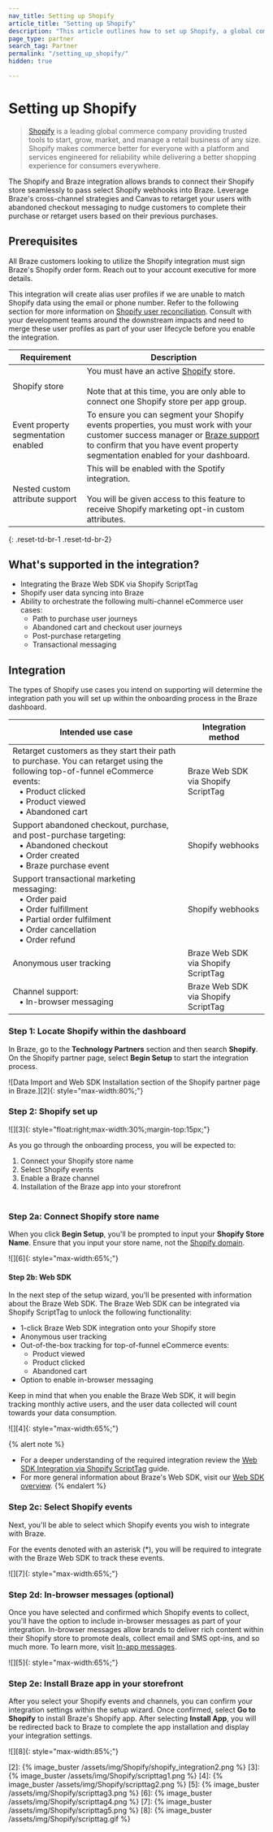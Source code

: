 ```yaml
---
nav_title: Setting up Shopify
article_title: "Setting up Shopify"
description: "This article outlines how to set up Shopify, a global commerce company that allows you to seamlessly connect their Shopify store with Braze to pass select Shopify webhooks into Braze."
page_type: partner
search_tag: Partner
permalink: "/setting_up_shopify/"
hidden: true

---
```


# Setting up Shopify

> [Shopify](https://www.shopify.com/) is a leading global commerce company providing trusted tools to start, grow, market, and manage a retail business of any size. Shopify makes commerce better for everyone with a platform and services engineered for reliability while delivering a better shopping experience for consumers everywhere. 

The Shopify and Braze integration allows brands to connect their Shopify store seamlessly to pass select Shopify webhooks into Braze. Leverage Braze's cross-channel strategies and Canvas to retarget your users with abandoned checkout messaging to nudge customers to complete their purchase or retarget users based on their previous purchases. 

## Prerequisites

All Braze customers looking to utilize the Shopify integration must sign Braze's Shopify order form. Reach out to your account executive for more details.

This integration will create alias user profiles if we are unable to match Shopify data using the email or phone number. Refer to the following section for more information on [Shopify user reconciliation](#shopify-user-syncing). Consult with your development teams around the downstream impacts and need to merge these user profiles as part of your user lifecycle before you enable the integration. 

| Requirement | Description |
| ----------- | ----------- |
| Shopify store | You must have an active [Shopify](https://www.shopify.com) store.<br><br>Note that at this time, you are only able to connect one Shopify store per app group. |
| Event property segmentation enabled | To ensure you can segment your Shopify events properties, you must work with your customer success manager or [Braze support]({{site.baseurl}}/braze_support/) to confirm that you have event property segmentation enabled for your dashboard. |
| Nested custom attribute support | This will be enabled with the Spotify integration.<br><br>You will be given access to this feature to receive Shopify marketing opt-in custom attributes. |
{: .reset-td-br-1 .reset-td-br-2}

## What's supported in the integration?

- Integrating the Braze Web SDK via Shopify ScriptTag
- Shopify user data syncing into Braze
- Ability to orchestrate the following multi-channel eCommerce user cases:
   - Path to purchase user journeys
   - Abandoned cart and checkout user journeys
   - Post-purchase retargeting
   - Transactional messaging

## Integration

The types of Shopify use cases you intend on supporting will determine the integration path you will set up within the onboarding process in the Braze dashboard.

<style>
    table {
        table-layout: fixed;
        width: 100%;
    }
    table td {
    word-break: break-word;
    }
</style>

| Intended use case | Integration method |
| -------- | ------------------ |
| Retarget customers as they start their path to purchase. You can retarget using the following top-of-funnel eCommerce events:<br>   • Product clicked<br>   • Product viewed<br>   • Abandoned cart | Braze Web SDK via Shopify ScriptTag |
| Support abandoned checkout, purchase, and post-purchase targeting:<br>   • Abandoned checkout<br>   • Order created<br>   • Braze purchase event | Shopify webhooks |
| Support transactional marketing messaging:<br>   • Order paid<br>   • Order fulfillment<br>   • Partial order fulfilment<br>   • Order cancellation<br>   • Order refund | Shopify webhooks |
|Anonymous user tracking | Braze Web SDK via Shopify ScriptTag |
| Channel support:<br>   • In-browser messaging | Braze Web SDK via Shopify ScriptTag |

### Step 1: Locate Shopify within the dashboard
In Braze, go to the **Technology Partners** section and then search **Shopify**. On the Shopify partner page, select **Begin Setup** to start the integration process.

![Data Import and Web SDK Installation section of the Shopify partner page in Braze.][2]{: style="max-width:80%;"}

### Step 2: Shopify set up
![][3]{: style="float:right;max-width:30%;margin-top:15px;"} 

As you go through the onboarding process, you will be expected to:
1. Connect your Shopify store name
2. Select Shopify events
3. Enable a Braze channel
4. Installation of the Braze app into your storefront
<br><br>

### Step 2a: Connect Shopify store name

When you click **Begin Setup**, you'll be prompted to input your **Shopify Store Name**. Ensure that you input your store name, not the [Shopify domain](https://help.shopify.com/en/manual/domains).

![][6]{: style="max-width:65%;"} 

#### Step 2b: Web SDK

In the next step of the setup wizard, you'll be presented with information about the Braze Web SDK. The Braze Web SDK can be integrated via Shopify ScriptTag to unlock the following functionality:
- 1-click Braze Web SDK integration onto your Shopify store
- Anonymous user tracking
- Out-of-the-box tracking for top-of-funnel eCommerce events:
  - Product viewed
  - Product clicked
  - Abandoned cart
- Option to enable in-browser messaging

Keep in mind that when you enable the Braze Web SDK, it will begin tracking monthly active users, and the user data collected will count towards your data consumption.


![][4]{: style="max-width:65%;"} 

{% alert note %}
- For a deeper understanding of the required integration review the [Web SDK Integration via Shopify ScriptTag]({{site.baseurl}}/scripttag_web_sdk_integration/) guide.
- For more general information about Braze's Web SDK, visit our [Web SDK overview]({{site.baseurl}}/user_guide/onboarding_with_braze/web_sdk/).
{% endalert %}

### Step 2c: Select Shopify events

Next, you'll be able to select which Shopify events you wish to integrate with Braze.

For the events denoted with an asterisk (&#42;), you will be required to integrate with the Braze Web SDK to track these events.

![][7]{: style="max-width:65%;"} 

### Step 2d: In-browser messages (optional)

Once you have selected and confirmed which Shopify events to collect, you'll have the option to include in-browser messages as part of your integration. In-browser messages allow brands to deliver rich content within their Shopify store to promote deals, collect email and SMS opt-ins, and so much more. To learn more, visit [In-app messages]({{site.baseurl}}/user_guide/message_building_by_channel/in-app_messages/about/#potential-use-cases).

![][5]{: style="max-width:65%;"} 

### Step 2e: Install Braze app in your storefront

After you select your Shopify events and channels, you can confirm your integration settings within the setup wizard. Once confirmed, select **Go to Shopify** to install Braze's Shopify app. After selecting **Install App**, you will be redirected back to Braze to complete the app installation and display your integration settings.

![][8]{: style="max-width:85%;"} 

[2]: {% image_buster /assets/img/Shopify/shopify_integration2.png %} 
[3]: {% image_buster /assets/img/Shopify/scripttag1.png %} 
[4]: {% image_buster /assets/img/Shopify/scripttag2.png %} 
[5]: {% image_buster /assets/img/Shopify/scripttag3.png %} 
[6]: {% image_buster /assets/img/Shopify/scripttag4.png %} 
[7]: {% image_buster /assets/img/Shopify/scripttag5.png %} 
[8]: {% image_buster /assets/img/Shopify/scripttag.gif %} 